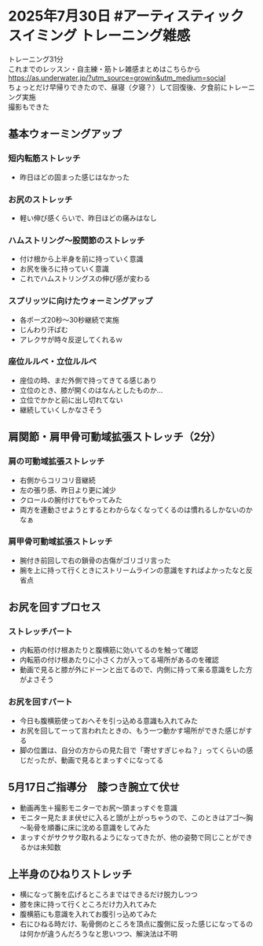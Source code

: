 # 2025年7月30日 #アーティスティックスイミング トレーニング雑感
トレーニング31分    
これまでのレッスン・自主練・筋トレ雑感まとめはこちらから  
https://as.underwater.jp/?utm_source=growin&utm_medium=social  
ちょっとだけ早帰りできたので、昼寝（夕寝？）して回復後、夕食前にトレーニング実施  
撮影もできた  
## 基本ウォーミングアップ
### 短内転筋ストレッチ
- 昨日ほどの固まった感じはなかった
### お尻のストレッチ
- 軽い伸び感くらいで、昨日ほどの痛みはなし
### ハムストリング～股関節のストレッチ
- 付け根から上半身を前に持っていく意識
- お尻を後ろに持っていく意識
- これでハムストリングスの伸び感が変わる
### スプリッツに向けたウォーミングアップ
- 各ポーズ20秒～30秒継続で実施
- じんわり汗ばむ
- アレクサが時々反逆してくれるｗ
### 座位ルルベ・立位ルルベ
- 座位の時、まだ外側で持ってきてる感じあり
- 立位のとき、膝が開くのはなんとしたものか…
- 立位でかかと前に出し切れてない
- 継続していくしかなさそう
## 肩関節・肩甲骨可動域拡張ストレッチ（2分）
### 肩の可動域拡張ストレッチ
- 右側からコリコリ音継続
- 左の張り感、昨日より更に減少
- クロールの腕付けてもやってみた
- 両方を連動させようとするとわからなくなってくるのは慣れるしかないのかなぁ
### 肩甲骨可動域拡張ストレッチ
- 腕付き前回しで右の鎖骨の古傷がゴリゴリ言った
- 腕を上に持って行くときにストリームラインの意識をすればよかったなと反省点
## お尻を回すプロセス
### ストレッチパート
- 内転筋の付け根あたりと腹横筋に効いてるのを触って確認
- 内転筋の付け根あたりに小さく力が入ってる場所があるのを確認
- 動画で見ると膝が外にドーンと出てるので、内側に持って来る意識をした方がよさそう
### お尻を回すパート
- 今日も腹横筋使っておへそを引っ込める意識も入れてみた
- お尻を回してーって言われたときの、もう一つ動かす場所ができた感じがする
- 脚の位置は、自分の方からの見た目で「寄せすぎじゃね？」ってくらいの感じだったが、動画で見るとまっすぐになってる
## 5月17日ご指導分　膝つき腕立て伏せ
- 動画再生＋撮影モニターでお尻～頭まっすぐを意識
- モニター見たまま伏せに入ると頭が上がっちゃうので、このときはアゴ～胸～恥骨を順番に床に沈める意識をしてみた
- まっすぐがサクサク取れるようになってきたが、他の姿勢で同じことができるかは未知数
## 上半身のひねりストレッチ
- 横になって腕を広げるところまではできるだけ脱力しつつ
- 膝を床に持って行くところだけ力入れてみた
- 腹横筋にも意識を入れてお腹引っ込めてみた
- 右にひねる時だけ、恥骨側のところを頂点に腹側に反った感じになってるのは何かが違うんだろうなと思いつつ、解決法は不明